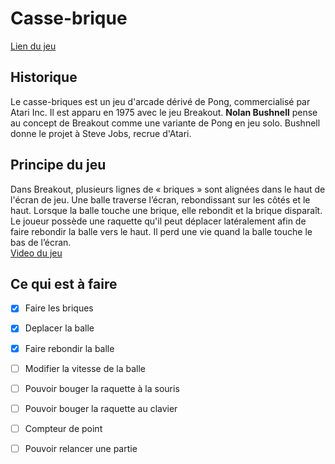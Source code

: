 # Casse-brique 

[Lien du jeu](https://hepl-mmi-2021-2022.github.io/projet-mmi-juin-Emilie-Colleye/)

## Historique 

Le casse-briques est un jeu d'arcade dérivé de Pong, commercialisé par Atari Inc. Il est apparu en 1975 avec le jeu Breakout.
**Nolan Bushnell** pense au concept de Breakout comme une variante de Pong en jeu solo. 
Bushnell donne le projet à Steve Jobs, recrue d'Atari.

## Principe du jeu 

Dans Breakout, plusieurs lignes de « briques » sont alignées dans le haut de l'écran de jeu. 
Une balle traverse l’écran, rebondissant sur les côtés et le haut. Lorsque la balle touche une brique, elle rebondit et la brique disparaît. 
Le joueur possède une raquette qu'il peut déplacer latéralement afin de faire rebondir la balle vers le haut. Il perd une vie quand la balle touche le bas de l’écran. \
[Video du jeu](https://www.youtube.com/watch?v=hW7Sg5pXAok)


## Ce qui est à faire 

- [x] Faire les briques
- [x] Deplacer la balle
- [x] Faire rebondir la balle
- [ ] Modifier la vitesse de la balle
- [ ] Pouvoir bouger la raquette à la souris
- [ ] Pouvoir bouger la raquette au clavier
- [ ] Compteur de point
- [ ] Pouvoir relancer une partie


